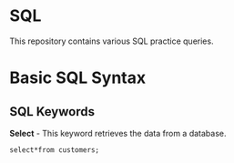# SQL
This repository contains various SQL practice queries.

# Basic SQL Syntax
## SQL Keywords

**Select** - This keyword retrieves the data from a database.

``` select*from customers; ```
